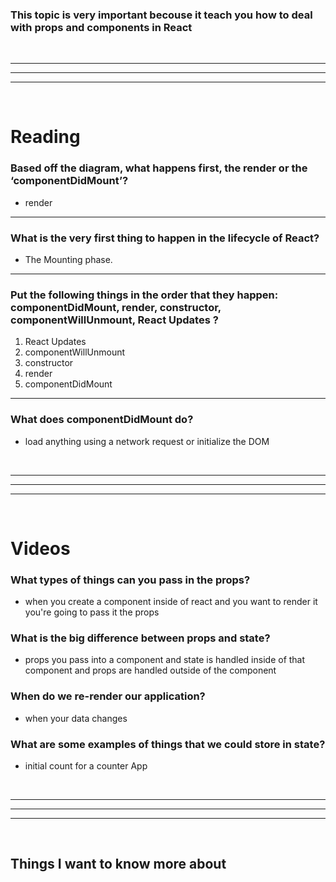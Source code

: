 
### This topic is very important becouse it teach you how to deal with props and components in React 

<br>
<hr><hr><hr>
<br>

# Reading

### Based off the diagram, what happens first, the render or the ‘componentDidMount’?
 - render

<hr>

### What is the very first thing to happen in the lifecycle of React?

-  The Mounting phase.

<hr>

### Put the following things in the order that they happen: componentDidMount, render, constructor, componentWillUnmount, React Updates ?
1)  React Updates
2) componentWillUnmount
3) constructor
 4) render
5) componentDidMount

<hr>

### What does componentDidMount do?
-  load anything using a network request or initialize the DOM

<br>
<hr><hr><hr>
<br>

# Videos

### What types of things can you pass in the props?
- when you create a component inside of react and you want to render it you're going to pass it the props

### What is the big difference between props and state?
- props you pass into a component and state is handled inside of that component and props are handled outside of the component

### When do we re-render our application? 
- when your data changes

### What are some examples of things that we could store in state?
 
- initial count for a counter App

<br>
<hr><hr><hr>
<br>

## Things I want to know more about